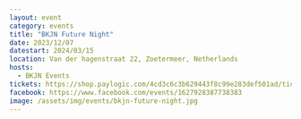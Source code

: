 ```yaml
---
layout: event
category: events
title: "BKJN Future Night"
date: 2023/12/07
datestart: 2024/03/15
location: Van der hagenstraat 22, Zoetermeer, Netherlands
hosts:
  - BKJN Events
tickets: https://shop.paylogic.com/4cd3c6c3b629443f8c99e283def501ad/tickets
facebook: https://www.facebook.com/events/1627928387738383
image: /assets/img/events/bkjn-future-night.jpg
---
```

